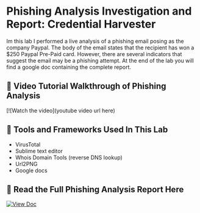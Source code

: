 # Phishing Analysis Investigation and Report: Credential Harvester
Im this lab I performed a live analysis of a phishing email posing as the company Paypal. The body of the email states that the recipient has won a $250 Paypal Pre-Paid card. However, there are several indicators that suggest the email may be a phishing attempt. At the end of the lab you will find a google doc containing the complete report.

## 🎥 Video Tutorial Walkthrough of Phishing Analysis
[![Watch the video](youtube video url here)

## 🔧 Tools and Frameworks Used In This Lab
- VirusTotal
- Sublime text editor
- Whois Domain Tools (reverse DNS lookup)
- Url2PNG
- Google docs

## 📄 Read the Full Phishing Analysis Report Here

[![View Doc](https://img.shields.io/badge/View-Google_Doc-blue?logo=google-docs)](https://docs.google.com/document/d/1phLzY4G9HlwfJmkrt1wjC3CNjp_g6SCET5MArz-AmeM/edit?tab=t.pr5uoelnfs3p)
